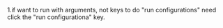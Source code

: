 1.if want to run with arguments, not keys to do "run configurations"
need click the "run configurationa" key.
